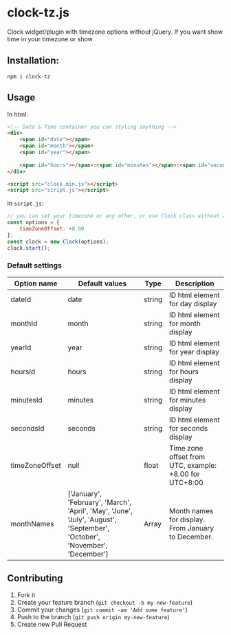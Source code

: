# clock-tz.js
Clock widget/plugin with timezone options without jQuery. If you want show time in your timezone or show 

## Installation:

`npm i clock-tz`

## Usage

In html:

```html
<!-- Date & Time container you can styling anything -->
<div>
    <span id="date"></span>
    <span id="month"></span>
    <span id="year"></span>
    
    <span id="hours"></span>:<span id="minutes"></span>:<span id="seconds"></span>
</div>

<script src="clock.min.js"></script>
<script src="script.js"></script>
```

In `script.js`:

```javascript
// you can set your timezone or any other, or use Clock class without any options by default settings.
const options = {
    timeZoneOffset: +8.00
};
const clock = new Clock(options);
clock.start();
```


### Default settings

| Option name    | Default values                                                                                                             | Type   | Description                                            |
|----------------|----------------------------------------------------------------------------------------------------------------------------|--------|--------------------------------------------------------|
| dateId         | date                                                                                                                       | string | ID html element for day display                        |
| monthId        | month                                                                                                                      | string | ID html element for month display                      |
| yearId         | year                                                                                                                       | string | ID html element for year display                       |
| hoursId        | hours                                                                                                                      | string | ID html element for hours display                      |
| minutesId      | minutes                                                                                                                    | string | ID html element for minutes display                    |
| secondsId      | seconds                                                                                                                    | string | ID html element for seconds display                    |
| timeZoneOffset | null                                                                                                                       | float  | Time zone offset from UTC, example: +8.00 for UTC+8:00 |
| monthNames     | ['January', 'February', 'March', 'April', 'May', 'June', 'July', 'August', 'September', 'October', 'November', 'December'] | Array  | Month names for display. From January to December.     |

## Contributing

1. Fork it
2. Create your feature branch (`git checkout -b my-new-feature`)
3. Commit your changes (`git commit -am 'Add some feature'`)
4. Push to the branch (`git push origin my-new-feature`)
5. Create new Pull Request

